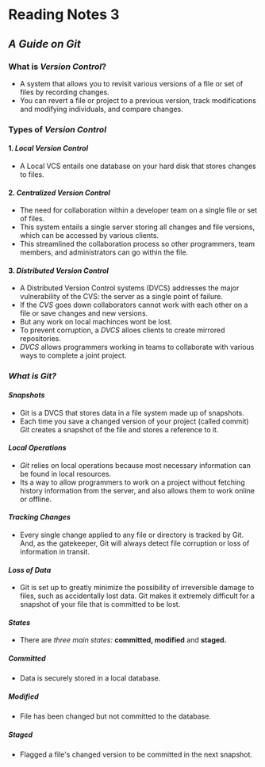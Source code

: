 # Reading Notes 3

## ***A Guide on Git***

### **What is _Version Control_?**
- A system that allows you to revisit various versions of a file or set of files by recording changes.
- You can revert a file or project to a previous version, track modifications and modifying individuals, and compare changes.

### **Types of _Version Control_**

#### 1. ***Local Version Control***
- A Local VCS entails one database on your hard disk that stores changes to files.

#### 2. ***Centralized Version Control***
- The need for collaboration within a developer team on a single file or set of files.
- This system entails a single server storing all changes and file versions, which can be accessed by various clients.
- This streamlined the collaboration process so other programmers, team members, and administrators can go within the file.

#### 3. ***Distributed Version Control***
- A Distributed Version Control systems (DVCS) addresses the major vulnerability of the CVS: the server as a single point of failure.
- If the *CVS* goes down collaborators cannot work with each other on a file or save changes and new versions.
- But any work on local machinces wont be lost.
- To prevent corruption, a *DVCS* alloes clients to create mirrored repositories.
- *DVCS* allows programmers working in teams to collaborate with various ways to complete a joint project.

### ***What is Git?***

#### ***Snapshots***
- Git is a DVCS that stores data in a file system made up of snapshots.
- Each time you save a changed version of your project (called commit) *Git* creates a snapshot of the file and stores a reference to it.

#### ***Local Operations***
- *Git* relies on local operations because most necessary information can be found in local resources.
- Its a way to allow programmers to work on a project without fetching history information from the server, and also allows them to work online or offline.

#### ***Tracking Changes***
- Every single change applied to any file or directory is tracked by Git. And, as the gatekeeper, Git will always detect file corruption or loss of information in transit.

#### ***Loss of Data***
- Git is set up to greatly minimize the possibility of irreversible damage to files, such as accidentally lost data. Git makes it extremely difficult for a snapshot of your file that is committed to be lost.

#### ***States***
- There are *three main states:* **committed, modified** and **staged.**

##### ***Committed***
- Data is securely stored in a local database.

##### ***Modified***
- File has been changed but not committed to the database.

##### ***Staged***
- Flagged a file's changed version to be committed in the next snapshot.